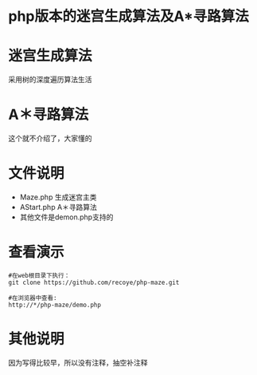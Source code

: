 php版本的迷宫生成算法及A*寻路算法
=============
# 迷宫生成算法
采用树的深度遍历算法生活
# A＊寻路算法
这个就不介绍了，大家懂的
# 文件说明
* Maze.php 生成迷宫主类
* AStart.php A＊寻路算法
* 其他文件是demon.php支持的

# 查看演示
~~~
#在web根目录下执行：
git clone https://github.com/recoye/php-maze.git

#在浏览器中查看:
http://*/php-maze/demo.php
~~~

# 其他说明
因为写得比较早，所以没有注释，抽空补注释